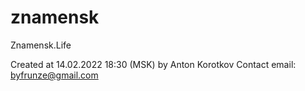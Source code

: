 # znamensk

Znamensk.Life

Created at 14.02.2022 18:30 (MSK) by Anton Korotkov
Contact email: byfrunze@gmail.com

